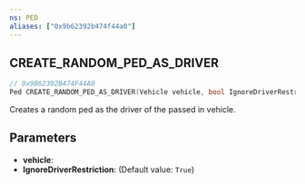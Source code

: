 ```yaml
---
ns: PED
aliases: ["0x9b62392b474f44a0"]
---
```

## CREATE_RANDOM_PED_AS_DRIVER

```c
// 0x9B62392B474F44A0
Ped CREATE_RANDOM_PED_AS_DRIVER(Vehicle vehicle, bool IgnoreDriverRestriction);
```

Creates a random ped as the driver of the passed in vehicle.


## Parameters
* **vehicle**: 
* **IgnoreDriverRestriction**: (Default value: `True`)
